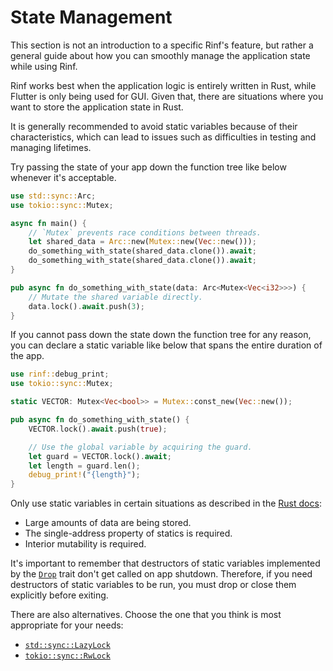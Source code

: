 # State Management

This section is not an introduction to a specific Rinf's feature, but rather a general guide about how you can smoothly manage the application state while using Rinf.

Rinf works best when the application logic is entirely written in Rust, while Flutter is only being used for GUI. Given that, there are situations where you want to store the application state in Rust.

It is generally recommended to avoid static variables because of their characteristics, which can lead to issues such as difficulties in testing and managing lifetimes.

Try passing the state of your app down the function tree like below whenever it's acceptable.

```rust title="Rust"
use std::sync::Arc;
use tokio::sync::Mutex;

async fn main() {
    // `Mutex` prevents race conditions between threads.
    let shared_data = Arc::new(Mutex::new(Vec::new()));
    do_something_with_state(shared_data.clone()).await;
    do_something_with_state(shared_data.clone()).await;
}

pub async fn do_something_with_state(data: Arc<Mutex<Vec<i32>>>) {
    // Mutate the shared variable directly.
    data.lock().await.push(3);
}
```

If you cannot pass down the state down the function tree for any reason, you can declare a static variable like below that spans the entire duration of the app.

```rust title="Rust"
use rinf::debug_print;
use tokio::sync::Mutex;

static VECTOR: Mutex<Vec<bool>> = Mutex::const_new(Vec::new());

pub async fn do_something_with_state() {
    VECTOR.lock().await.push(true);

    // Use the global variable by acquiring the guard.
    let guard = VECTOR.lock().await;
    let length = guard.len();
    debug_print!("{length}");
}
```

Only use static variables in certain situations as described in the [Rust docs](https://doc.rust-lang.org/reference/items/static-items.html):

- Large amounts of data are being stored.
- The single-address property of statics is required.
- Interior mutability is required.

It's important to remember that destructors of static variables implemented by the [`Drop`](https://doc.rust-lang.org/rust-by-example/trait/drop.html) trait don't get called on app shutdown. Therefore, if you need destructors of static variables to be run, you must drop or close them explicitly before exiting.

There are also alternatives. Choose the one that you think is most appropriate for your needs:

- [`std::sync::LazyLock`](https://doc.rust-lang.org/std/sync/struct.LazyLock.html)
- [`tokio::sync::RwLock`](https://docs.rs/tokio/latest/tokio/sync/struct.RwLock.html)
